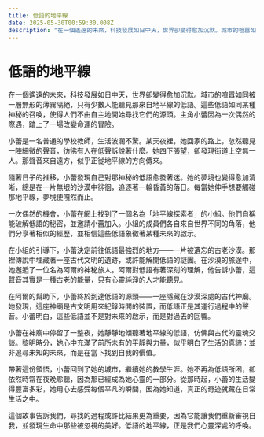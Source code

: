 ```yaml
---
title: 低語的地平線
date: 2025-05-30T00:59:30.008Z
description: "在一個遙遠的未來，科技發展如日中天，世界卻變得愈加沉默。城市的喧囂如同被一層無形的薄霧隔絕，只有少數人能聽見那來自地平線的低語。這些低語如同某種神秘的召喚，使得人們不由自主地開始尋找它們的源頭。主角小蕾因為一次偶然的際遇，踏上了一場改變命運的冒險。"
---
```


# 低語的地平線

在一個遙遠的未來，科技發展如日中天，世界卻變得愈加沉默。城市的喧囂如同被一層無形的薄霧隔絕，只有少數人能聽見那來自地平線的低語。這些低語如同某種神秘的召喚，使得人們不由自主地開始尋找它們的源頭。主角小蕾因為一次偶然的際遇，踏上了一場改變命運的冒險。

小蕾是一名普通的學校教師，生活波瀾不驚。某天夜裡，她回家的路上，忽然聽見一陣細微的聲音，彷彿有人在低聲訴說著什麼。她四下張望，卻發現街道上空無一人。那聲音來自遠方，似乎正從地平線的方向傳來。

隨著日子的推移，小蕾發現自己對那神秘的低語愈發著迷。她的夢境也變得愈加清晰，總是在一片無垠的沙漠中徘徊，追逐著一輪昏黃的落日。每當她伸手想要觸碰那地平線，夢境便嘎然而止。

一次偶然的機會，小蕾在網上找到了一個名為「地平線探索者」的小組。他們自稱能破解低語的秘密，並邀請小蕾加入。小組的成員們各自來自世界不同的角落，他們分享著相似的經歷，並相信這些低語象徵著某種未來的啟示。

在小組的引導下，小蕾決定前往低語最強烈的地方——一片被遺忘的古老沙漠。那裡傳說中埋藏著一座古代文明的遺跡，或許能解開低語的謎團。在沙漠的旅途中，她邂逅了一位名為阿爾的神秘旅人。阿爾對低語有著深刻的理解，他告訴小蕾，這聲音其實是一種古老的能量，只有心靈純淨的人才能聽見。

在阿爾的幫助下，小蕾終於到達低語的源頭——一座隱藏在沙漠深處的古代神廟。她發現，這座神廟是古文明用來紀錄時間的裝置，而低語正是其運行過程中的聲音。小蕾明白，這些低語並不是對未來的啟示，而是對過去的回響。

小蕾在神廟中停留了一整夜，她靜靜地傾聽著地平線的低語，仿佛與古代的靈魂交談。黎明時分，她心中充滿了前所未有的平靜與力量，似乎明白了生活的真諦：並非追尋未知的未來，而是在當下找到自我的價值。

帶著這份領悟，小蕾回到了她的城市，繼續她的教學生涯。她不再為低語所困，卻依然時常在夜晚聆聽，因為那已經成為她心靈的一部分。從那時起，小蕾的生活變得豐富多彩，她用心去感受每個平凡的瞬間，因為她知道，真正的奇迹就藏在日常生活之中。

這個故事告訴我們，尋找的過程或許比結果更為重要，因為它能讓我們重新審視自我，並發現生命中那些被忽視的美好。低語的地平線，正是我們心靈深處的呼喚。